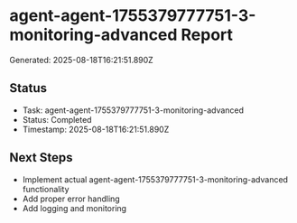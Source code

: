 # agent-agent-1755379777751-3-monitoring-advanced Report

Generated: 2025-08-18T16:21:51.890Z

## Status
- Task: agent-agent-1755379777751-3-monitoring-advanced
- Status: Completed
- Timestamp: 2025-08-18T16:21:51.890Z

## Next Steps
- Implement actual agent-agent-1755379777751-3-monitoring-advanced functionality
- Add proper error handling
- Add logging and monitoring
